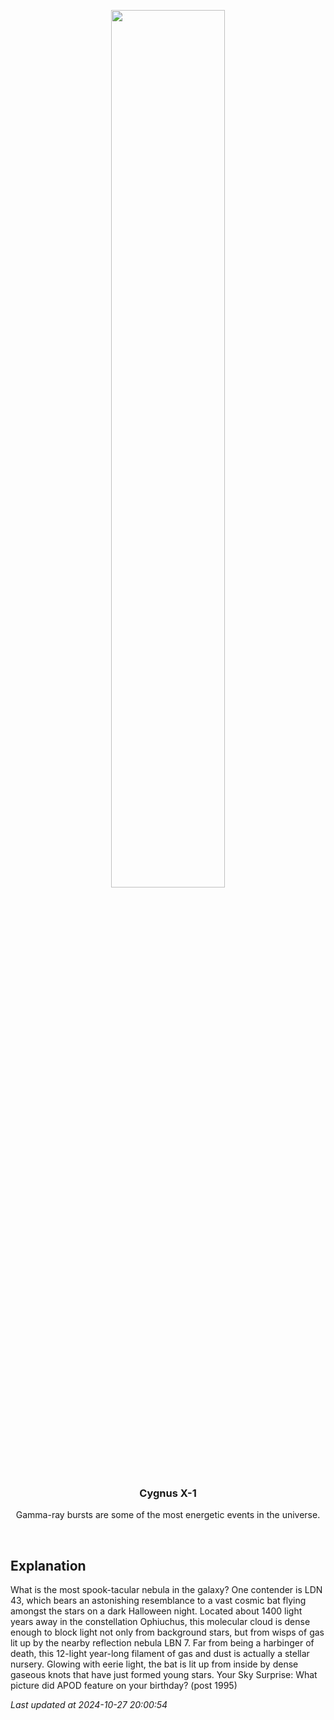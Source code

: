 <p align='center'>
    <img src='https://apod.nasa.gov/apod/image/2410/LDN43_SelbyHanson_960.jpg' width='60%' />
    <h3 align="center">Cygnus X-1</h3>
    <p align="center">Gamma-ray bursts are some of the most energetic events in the universe.</p>
</p>
<br/>

Explanation
--
What is the most spook-tacular nebula in the galaxy?   One contender is LDN 43, which bears an astonishing resemblance to a vast cosmic bat flying amongst the stars on a dark Halloween night.  Located about 1400 light years away in the constellation Ophiuchus, this molecular cloud is dense enough to block light not only from background stars, but from wisps of gas lit up by the nearby reflection nebula LBN 7.  Far from being a harbinger of death, this 12-light year-long filament of gas and dust is actually a stellar nursery.  Glowing with eerie light, the bat is lit up from inside by dense gaseous knots that have just formed young stars.    Your Sky Surprise: What picture did APOD feature on your birthday? (post 1995)


*Last updated at 2024-10-27 20:00:54*
